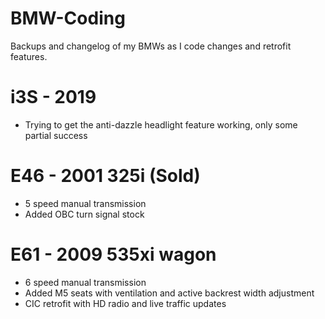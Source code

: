 # BMW-Coding
Backups and changelog of my BMWs as I code changes and retrofit features.

# i3S - 2019
* Trying to get the anti-dazzle headlight feature working, only some partial success

# E46 - 2001 325i (Sold)
* 5 speed manual transmission
* Added OBC turn signal stock

# E61 - 2009 535xi wagon
* 6 speed manual transmission
* Added M5 seats with ventilation and active backrest width adjustment
* CIC retrofit with HD radio and live traffic updates
